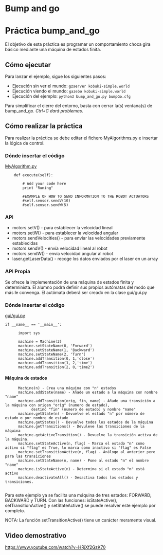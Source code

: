 # Bump and go

# Práctica bump_and_go

El objetivo de esta práctica es programar un comportamiento 
choca gira básico mediante una máquina de estados finita. 


## Cómo ejecutar
Para lanzar el ejemplo, sigue los siguientes pasos:

* Ejecución sin ver el mundo: `gzserver kobuki-simple.world`
* Ejecución viendo el mundo: `gazebo kobuki-simple.world`
* Ejecución del ejemplo: `python3 bump_and_go.py bumpGo.cfg`

Para simplificar el cierre del entorno, basta con cerrar la(s)
ventana(s) de bump_and_go. *Ctrl+C dará problemas*.

## Cómo realizar la práctica
Para realizar la práctica se debe editar el fichero MyAlgorithms.py e
insertar la lógica de control.

### Dónde insertar el código
[MyAlgorithm.py](MyAlgorithm.py#L74)
```
    def execute(self):

        # Add your code here
        print "Runing"

        #EXAMPLE OF HOW TO SEND INFORMATION TO THE ROBOT ACTUATORS
        #self.sensor.sendV(10)
        #self.sensor.sendW(5)
```

### API
* motors.setV() - para establecer la velocidad lineal
* motors.setW() - para establecer la velocidad angular
* motors.sendVelocities() - para enviar las velocidades previamente establecidas
* motors.sendV() - envía velocidad lineal al robot
* motors.sendW() - envía velocidad angular al robot
* laser.getLaserData() - recoge los datos enviados por el laser en un array

### API Propia

Se ofrece la implementación de una máquina de estados finita y determinista. El alumno podrá definir
sus propios autómatas del modo que más le convenga. El autómata deberá ser creado en la clase gui/gui.py

### Dónde insertar el código
[gui/gui.py](gui.py#L396)
```
if __name__ == '__main__':
  
      import sys

      machine = Machine(3)
      machine.setStateName(0, 'Forward') 
      machine.setStateName(1, 'Backward')
      machine.setStateName(2, 'Turn')
      machine.addTransition(0, 1,'close')
      machine.addTransition(1, 2,'time')
      machine.addTransition(2, 0,'time2')
```

#### Máquina de estados
```
      Machine(n) - Crea una máquina con "n" estados 
      machine.addState(name) - Añade un estado a la máquina con nombre "name"
      machine.addTransition(orig, fin, name) - Añade una transición a la máquina con origen "orig" (numero de estado), 
            destino "fin" (numero de estado) y nombre "name"
      machine.getState(n) - Devuelve el estado "n" por número de estado o por nombre de estado
      machine.getStates() - Devuelve todos los estados de la máquina
      machine.getTransitions() - Devuleve las transiciones de la máquina
      machine.getActiveTransition() - Devuelve la transición activa de la máquina.
      machine.setStateActive(n, flag) - Marca el estado "n" como activo si "flag" es True, lo marca como inactivo si "flag" es False
      machine.setTransitionActive(n, flag) - Análogo al anterior pero para las transiciones
      machine.setStateName(n, name) - Pone al estado "n" el nombre "name"
      machine.isStateActive(n) - Determina si el estado "n" está activo
      machine.deactivateAll() - Desactiva todos los estados y transiciones.
      
```

Para este ejemplo ya se facilita una máquina de tres estados:  FORWARD, BACKWARD y TURN. Con las funciones: isStateActive(),
setTransitionActive() y setStateActive() se puede resolver este ejemplo por completo.

NOTA: La función setTransitionActive() tiene un carácter meramente visual.

## Video demostrativo
https://www.youtube.com/watch?v=HRjXf2GzK70
